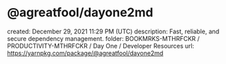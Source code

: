 # @agreatfool/dayone2md

created: December 29, 2021 11:29 PM (UTC)
description: Fast, reliable, and secure dependency management.
folder: BOOKMRKS-MTHRFCKR / PRODUCTIVITY-MTHRFCKR / Day One / Developer Resources
url: https://yarnpkg.com/package/@agreatfool/dayone2md